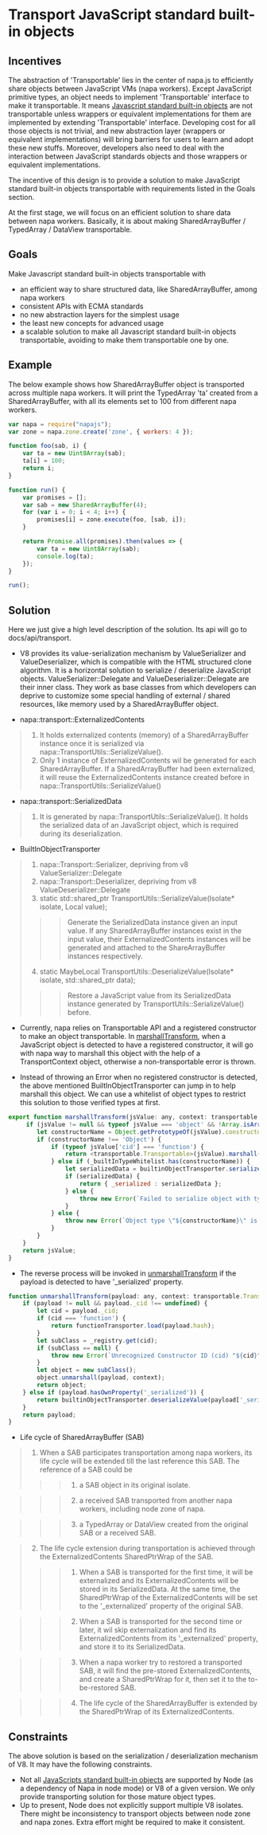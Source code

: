 # Transport JavaScript standard built-in objects

## Incentives
The abstraction of 'Transportable' lies in the center of napa.js to efficiently share objects between JavaScript VMs (napa workers). Except JavaScript primitive types, an object needs to implement 'Transportable' interface to make it transportable. It means [Javascript standard built-in objects](https://developer.mozilla.org/en-US/docs/Web/JavaScript/Reference/Global_Objects) are not transportable unless wrappers or equivalent implementations for them are implemented by extending 'Transportable' interface. Developing cost for all those objects is not trivial, and new abstraction layer (wrappers or equivalent implementations) will bring barriers for users to learn and adopt these new stuffs. Moreover, developers also need to deal with the interaction between JavaScript standards objects and those wrappers or equivalent implementations.

The incentive of this design is to provide a solution to make JavaScript standard built-in objects transportable with requirements listed in the Goals section.

At the first stage, we will focus on an efficient solution to share data between napa workers. Basically, it is about making SharedArrayBuffer / TypedArray / DataView transportable.

## Goals
Make Javascript standard built-in objects transportable with
- an efficient way to share structured data, like SharedArrayBuffer, among napa workers
- consistent APIs with ECMA standards
- no new abstraction layers for the simplest usage
- the least new concepts for advanced usage
- a scalable solution to make all Javascript standard built-in objects transportable, avoiding to make them transportable one by one.

## Example
The below example shows how SharedArrayBuffer object is transported across multiple napa workers. It will print the TypedArray 'ta' created from a SharedArrayBuffer, with all its elements set to 100 from different napa workers. 
```js
var napa = require("napajs");
var zone = napa.zone.create('zone', { workers: 4 });

function foo(sab, i) {
    var ta = new Uint8Array(sab);
    ta[i] = 100;
    return i;
}

function run() {
    var promises = [];
    var sab = new SharedArrayBuffer(4);
    for (var i = 0; i < 4; i++) {
        promises[i] = zone.execute(foo, [sab, i]);
    }

    return Promise.all(promises).then(values => {
        var ta = new Uint8Array(sab);
        console.log(ta);
    });
}

run();

```

## Solution
Here we just give a high level description of the solution. Its api will go to docs/api/transport.
- V8 provides its value-serialization mechanism by ValueSerializer and ValueDeserializer, which is compatible with the HTML structured clone algorithm. It is a horizontal solution to serialize / deserialize JavaScript objects. ValueSerializer::Delegate and ValueDeserializer::Delegate are their inner class. They work as base classes from which developers can deprive to customize some special handling of external / shared resources, like memory used by a SharedArrayBuffer object.

- napa::transport::ExternalizedContents
> 1. It holds externalized contents (memory) of a SharedArrayBuffer instance once it is serialized via napa::TransportUtils::SerializeValue().
> 2. Only 1 instance of ExternalizedContents wil be generated for each SharedArrayBuffer. If a SharedArrayBuffer had been externalized, it will reuse the ExternalizedContents instance created before in napa::TransportUtils::SerializeValue()

- napa::transport::SerializedData
> 1. It is generated by napa::TransportUtils::SerializeValue(). It holds the serialized data of an JavaScript object, which is required during its deserialization.

- BuiltInObjectTransporter
> 1. napa::Transport::Serializer, depriving from v8 ValueSerializer::Delegate
> 2. napa::Transport::Deserializer, depriving from v8 ValueDeserializer::Delegate
> 3. static std::shared_ptr<SerializedData> TransportUtils::SerializeValue(Isolate* isolate, Local<Value> value);
>>> Generate the SerializedData instance given an input value.
>>> If any SharedArrayBuffer instances exist in the input value, their ExternalizedContents instances will be generated and attached to the ShareArrayBuffer instances respectively.
> 4. static MaybeLocal<Value> TransportUtils::DeserializeValue(Isolate* isolate, std::shared_ptr<SerializedData> data);
>>> Restore a JavaScript value from its SerializedData instance generated by TransportUtils::SerializeValue() before.

- Currently, napa relies on Transportable API and a registered constructor to make an object transportable. In [marshallTransform](https://github.com/Microsoft/napajs/blob/master/lib/transport/transport.ts), when a JavaScript object is detected to have a registered constructor, it will go with napa way to marshall this object with the help of a TransportContext object, otherwise a non-transportable error is thrown.

- Instead of throwing an Error when no registered constructor is detected, the above mentioned BuiltInObjectTransporter can jump in to help marshall this object. We can use a whitelist of object types to restrict this solution to those verified types at first.
```js
export function marshallTransform(jsValue: any, context: transportable.TransportContext): any {
     if (jsValue != null && typeof jsValue === 'object' && !Array.isArray(jsValue)) {
        let constructorName = Object.getPrototypeOf(jsValue).constructor.name;
        if (constructorName !== 'Object') {
            if (typeof jsValue['cid'] === 'function') {
                return <transportable.Transportable>(jsValue).marshall(context);
            } else if (_builtInTypeWhitelist.has(constructorName)) {
                let serializedData = builtinObjectTransporter.serializeValue(jsValue);
                if (serializedData) {
                    return { _serialized : serializedData };
                } else {
                    throw new Error(`Failed to serialize object with type of \"${constructorName}\".`);
                }
            } else {
                throw new Error(`Object type \"${constructorName}\" is not transportable.`);
            }
        }
    }
    return jsValue;
}
```
- The reverse process will be invoked in [unmarshallTransform](https://github.com/Microsoft/napajs/edit/master/lib/transport/transport.ts) if the payload is detected to have '_serialized' property.
```js
function unmarshallTransform(payload: any, context: transportable.TransportContext): any {
    if (payload != null && payload._cid !== undefined) {
        let cid = payload._cid;
        if (cid === 'function') {
            return functionTransporter.load(payload.hash);
        }
        let subClass = _registry.get(cid);
        if (subClass == null) {
            throw new Error(`Unrecognized Constructor ID (cid) "${cid}". Please ensure @cid is applied on the class or transport.register is called on the class.`);
        }
        let object = new subClass();
        object.unmarshall(payload, context);
        return object;
    } else if (payload.hasOwnProperty('_serialized')) {
        return builtinObjectTransporter.deserializeValue(payload['_serialized']);
    }
    return payload;
}
```

- Life cycle of SharedArrayBuffer (SAB)
> 1. When a SAB participates transportation among napa workers, its life cycle will be extended till the last reference this SAB. The reference of a SAB could be
>>> 1) a SAB object in its original isolate.

>>> 2) a received SAB transported from another napa workers, including node zone of napa.

>>> 3) a TypedArray or DataView created from the original SAB or a received SAB.

> 2. The life cycle extension during transportation is achieved through the ExternalizedContents SharedPtrWrap of the SAB.
>>> 1) When a SAB is transported for the first time, it will be externalized and its ExternalizedContents will be stored in its SerializedData. At the same time, the SharedPtrWrap of the ExternalizedContents will be set to the '_externalized' property of the original SAB.

>>> 2) When a SAB is transported for the second time or later, it wil skip externalization and find its ExternalizedContents from its '_externalized' property, and store it to its SerializedData.

>>> 3) When a napa worker try to restored a transported SAB, it will find the pre-stored ExternalizedContents, and create a SharedPtrWrap for it, then set it to the to-be-restored SAB.

>>> 4) The life cycle of the SharedArrayBuffer is extended by the SharedPtrWrap of its ExternalizedContents.


## Constraints
The above solution is based on the serialization / deserialization mechanism of V8. It may have the following constraints.
- Not all [JavaScripts standard built-in objects](https://developer.mozilla.org/en-US/docs/Web/JavaScript/Reference/Global_Objects) are supported by Node (as a dependency of Napa in node mode) or V8 of a given version. We only provide transporting solution for those mature object types.
- Up to present, Node does not explicitly support multiple V8 isolates. There might be inconsistency to transport objects between node zone and napa zones. Extra effort might be required to make it consistent.
